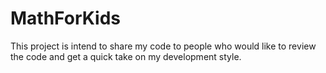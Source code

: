 MathForKids
===========

This project is intend to share my code to people who would like to review the code and get a quick take on my development style.

